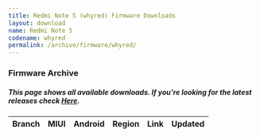 ```yaml
---
title: Redmi Note 5 (whyred) Firmware Downloads
layout: download
name: Redmi Note 5
codename: whyred
permalink: /archive/firmware/whyred/
---
```


### Firmware Archive
##### This page shows all available downloads. If you're looking for the latest releases check [Here](/firmware/whyred/).

<div class="table-responsive-md" id="table-wrapper">
<table id="firmware" class="display dt-responsive nowrap compact table table-striped table-hover table-sm">
    <thead class="thead-dark">
        <tr>
            <th>Branch</th>
            <th>MIUI</th>
            <th>Android</th>
            <th>Region</th>
            <th>Link</th>
            <th>Updated</th>
        </tr>
    </thead>
    <script>loadFirmwareDownloads('whyred', 'full')</script>
</table>
</div>
